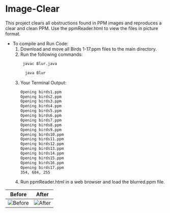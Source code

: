 # Image-Clear
This project clears all obstructions found in PPM images and reproduces a clear and clean PPM. Use the ppmReader.html to view the files in picture format. 

* To compile and Run Code:
  1. Download and move all Birds 1-17.ppm files to the main directory. 
  2. Run the following commands:
     ```sh
      javac Blur.java
      ```
      ```sh
        java Blur
      ```
   3. Your Terminal Output:
        ```sh
        Opening birds1.ppm
        Opening birds2.ppm
        Opening birds3.ppm
        Opening birds4.ppm
        Opening birds5.ppm
        Opening birds6.ppm
        Opening birds7.ppm
        Opening birds8.ppm
        Opening birds9.ppm
        Opening birds10.ppm
        Opening birds11.ppm
        Opening birds12.ppm
        Opening birds13.ppm
        Opening birds14.ppm
        Opening birds15.ppm
        Opening birds16.ppm
        Opening birds17.ppm
        354, 684, 255
        ```
   4. Run ppmReader.html in a web browser and load the blurred.ppm file. 

Before | After
------------ | -------------
![Before](https://github.com/jdeep97/Image-Clear/blob/main/Static/Before.png) |![After](https://github.com/jdeep97/Image-Clear/blob/main/Static/After.png)

